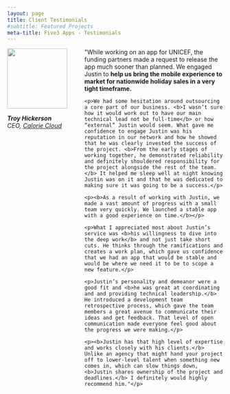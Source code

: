 ```yaml
---
layout: page
title: Client Testimonials
#subtitle: Featured Projects
meta-title: Five3 Apps - Testimonials
---
```


<div>
	<div style="float:left;margin-right:40px;margin-bottom:20px;">
		<img src="../img/avatars/troy_hickerson.jpg" style="height:140px;width:140px"/>
		<p><i><b>Troy Hickerson</b>
		<br>CEO, <a href="http://caloriecloud.org/">Calorie Cloud</a></i></p>
	</div>
	<p>"While working on an app for UNICEF, the funding partners made a request to release the app much sooner than planned. We engaged Justin to <b>help us bring the mobile experience to market for nationwide holiday sales in a very tight timeframe.</b></p>

	<p>We had some hesitation around outsourcing a core part of our business. <b>I wasn’t sure how it would work out to have our main technical lead not be full-time</b> or how “external” Justin would seem. What gave me confidence to engage Justin was his reputation in our network and how he showed that he was clearly invested the success of the project. <b>From the early stages of working together, he demonstrated reliability and definitely shouldered responsibility for the project alongside the rest of the team.</b> It helped me sleep well at night knowing Justin was on it and that he was dedicated to making sure it was going to be a success.</p>

	<p><b>As a result of working with Justin, we made a vast amount of progress with a small team very quickly. We launched a stable app with a good experience on time.</b></p>

	<p>What I appreciated most about Justin’s service was <b>his willingness to dive into the deep work</b> and not just take short cuts. He thinks through the ramifications and creates a work plan, which gave us confidence that we had an app that would be stable and would be where we need it to be to scope a new feature.</p>

	<p>Justin’s personality and demeanor were a good fit and <b>he was great at coordinating and and providing technical leadership.</b> He introduced a development team retrospective process, which gave the team members a great avenue to communicate their ideas and get feedback. That level of open communication made everyone feel good about the progress we were making.</p>

	<p><b>Justin has that high level of expertise and works closely with his clients.</b> Unlike an agency that might hand your project off to lower-level talent when something new comes in, which can slow things down, <b>Justin shares ownership of the project and deadlines.</b> I definitely would highly recommend him."</p>
</div>